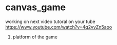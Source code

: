 # canvas_game
working on next
video tutoral on your tube https://www.youtube.com/watch?v=4q2vvZn5aoo
1) platform of the game